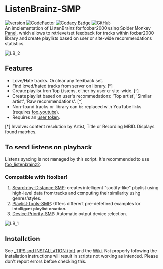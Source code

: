 # ListenBrainz-SMP
[![version][version_badge]][changelog]
[![CodeFactor][codefactor_badge]](https://www.codefactor.io/repository/github/regorxxx/ListenBrainz-SMPP/overview/main)
[![Codacy Badge][codacy_badge]](https://www.codacy.com/gh/regorxxx/ListenBrainz-SMP/dashboard?utm_source=github.com&amp;utm_medium=referral&amp;utm_content=regorxxx/ListenBrainz-SMP&amp;utm_campaign=Badge_Grade)
![GitHub](https://img.shields.io/github/license/regorxxx/ListenBrainz-SMP)  
An implementation of [ListenBrainz](https://listenbrainz.org/) for [foobar2000](https://www.foobar2000.org) using [Spider Monkey Panel](https://theqwertiest.github.io/foo_spider_monkey_panel), which allows to retrieve/set feedback for tracks within foobar2000 library and create playlists based on user or site-wide recommendations statistics.

![LB_2](https://user-images.githubusercontent.com/83307074/193407659-ca6891dc-f359-4bf4-b792-3462ffae1b11.gif)

## Features
- Love/Hate tracks. Or clear any feedback set.
- Find loved/hated tracks from server on library. [*]
- Create playlist fron Top Listens, either by user or site-wide. [*]
- Create playlist based on user's recommedations: 'Top artist', 'Similar artist', 'Raw recommendations'. [*]
- Non-found tracks on library can be replaced with YouTube links (requires [foo_youtube](https://fy.3dyd.com/download/)).
- Requires an [user token](https://listenbrainz.org/profile/).

[*] Involves content resolution by Artist, Title or Recording MBID. Displays found matches.

## To send listens on playback
Listens syncing is not managed by this script. It's recommended to use [foo_listenbrainz2](https://github.com/phw/foo_listenbrainz2).

### Compatible with (toolbar)
 1. [Search-by-Distance-SMP](https://github.com/regorxxx/Search-by-Distance-SMP): creates intelligent "spotify-like" playlist using high-level data from tracks and computing their similarity using genres/styles.
 2. [Playlist-Tools-SMP](https://github.com/regorxxx/Playlist-Tools-SMP): Offers different pre-defefined examples for intelligent playlist creation.
 3. [Device-Priority-SMP](https://github.com/regorxxx/Device-Priority-SMP): Automatic output device selection.

![LB_1](https://user-images.githubusercontent.com/83307074/193407662-92a43011-c3cb-4473-b9cf-7da5780fbec1.gif)

## Installation
See [_TIPS and INSTALLATION (txt)](https://github.com/regorxxx/ListenBrainz-SMP/blob/main/_TIPS%20and%20INSTALLATION.txt) and the [Wiki](https://github.com/regorxxx/ListenBrainz-SMP/wiki/Installation).
Not properly following the installation instructions will result in scripts not working as intended. Please don't report errors before checking this.

[changelog]: CHANGELOG.md
[version_badge]: https://img.shields.io/github/release/regorxxx/ListenBrainz-SMP.svg
[codacy_badge]: https://api.codacy.com/project/badge/Grade/1677d2b0dee54548bf44614fcf808529
[codefactor_badge]: https://www.codefactor.io/repository/github/regorxxx/ListenBrainz-SMP/badge/main
